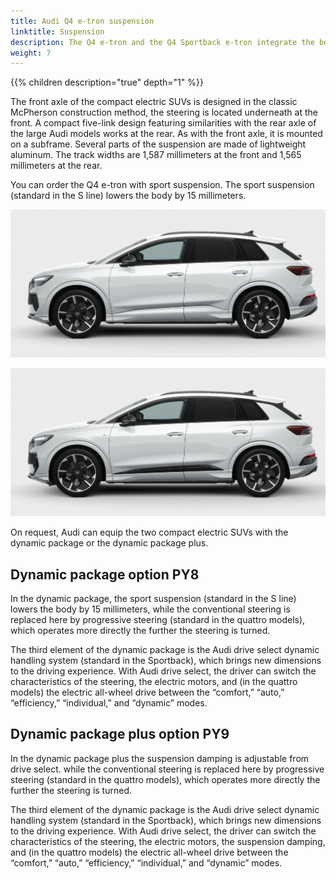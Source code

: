 ```yaml
---
title: Audi Q4 e-tron suspension
linktitle: Suspension 
description: The Q4 e-tron and the Q4 Sportback e-tron integrate the best conditions for high levels of comfort, driving pleasure, and unshakable stability
weight: 7
---
```

{{% children description="true" depth="1" %}}

The front axle of the compact electric SUVs is designed in the classic McPherson construction method, the steering is located underneath at the front. A compact five-link design featuring similarities with the rear axle of the large Audi models works at the rear. As with the front axle, it is mounted on a subframe. Several parts of the suspension are made of lightweight aluminum. The track widths are 1,587 millimeters at the front and 1,565 millimeters at the rear.

You can order the Q4 e-tron with sport suspension. The sport suspension (standard in the S line) lowers the body by 15 millimeters.

![Suspension](suspension.jpg "Audi Q4 S-line with standard suspension 180mm ground clearance")

![Suspension](slinesuspension.jpg "Audi Q4 S-line with S-Line suspension and 165mm ground clearance")

On request, Audi can equip the two compact electric SUVs with the dynamic package or the dynamic package plus.

## Dynamic package option PY8

In the dynamic package, the sport suspension (standard in the S line) lowers the body by 15 millimeters, while the conventional steering is replaced here by progressive steering (standard in the quattro models), which operates more directly the further the steering is turned.

The third element of the dynamic package is the Audi drive select dynamic handling system (standard in the Sportback), which brings new dimensions to the driving experience. With Audi drive select, the driver can switch the characteristics of the steering, the electric motors, and (in the quattro models) the electric all-wheel drive between the “comfort,” “auto,” “efficiency,” “individual,” and “dynamic” modes.

## Dynamic package plus option PY9

In the dynamic package plus the suspension damping is adjustable from drive select. while the conventional steering is replaced here by progressive steering (standard in the quattro models), which operates more directly the further the steering is turned.

The third element of the dynamic package is the Audi drive select dynamic handling system (standard in the Sportback), which brings new dimensions to the driving experience. With Audi drive select, the driver can switch the characteristics of the steering, the electric motors, the suspension damping, and (in the quattro models) the electric all-wheel drive between the “comfort,” “auto,” “efficiency,” “individual,” and “dynamic” modes.
